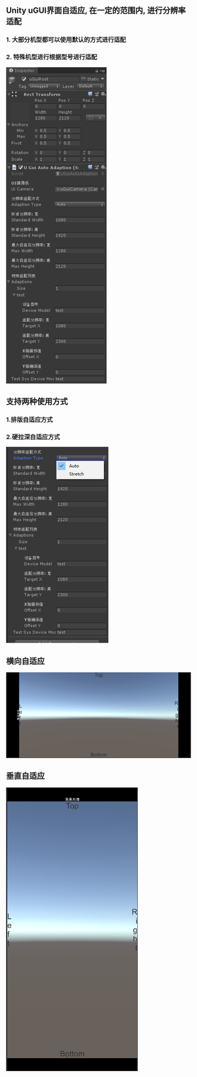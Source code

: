 
## Unity uGUI界面自适应, 在一定的范围内, 进行分辨率适配
### 1. 大部分机型都可以使用默认的方式进行适配
### 2. 特殊机型进行根据型号进行适配
![](tex/2.png)
## 支持两种使用方式
### 1.排版自适应方式
### 2.硬拉深自适应方式
![](tex/1.png)
## 横向自适应
![](tex/3.png)
## 垂直自适应
![](tex/4.png)
